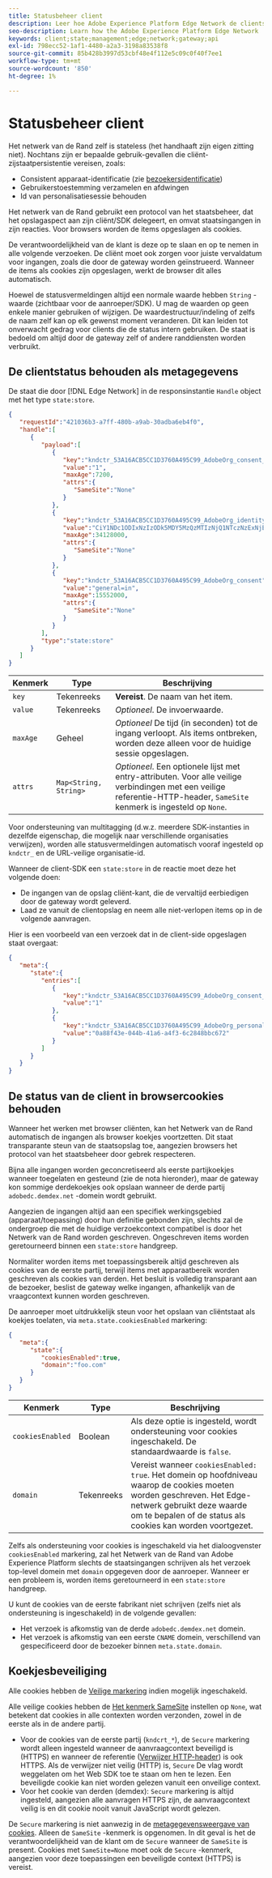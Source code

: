 ```yaml
---
title: Statusbeheer client
description: Leer hoe Adobe Experience Platform Edge Network de clientstatus beheert
seo-description: Learn how the Adobe Experience Platform Edge Network  manages client state
keywords: client;state;management;edge;network;gateway;api
exl-id: 798ecc52-1af1-4480-a2a3-3198a83538f8
source-git-commit: 85b428b3997d53cbf48e4f112e5c09c0f40f7ee1
workflow-type: tm+mt
source-wordcount: '850'
ht-degree: 1%

---
```


# Statusbeheer client

Het netwerk van de Rand zelf is stateless (het handhaaft zijn eigen zitting niet). Nochtans zijn er bepaalde gebruik-gevallen die cliënt-zijstaatpersistentie vereisen, zoals:

* Consistent apparaat-identificatie (zie [bezoekersidentificatie](visitor-identification.md))
* Gebruikerstoestemming verzamelen en afdwingen
* Id van personalisatiesessie behouden

Het netwerk van de Rand gebruikt een protocol van het staatsbeheer, dat het opslagaspect aan zijn cliënt/SDK delegeert, en omvat staatsingangen in zijn reacties. Voor browsers worden de items opgeslagen als cookies.

De verantwoordelijkheid van de klant is deze op te slaan en op te nemen in alle volgende verzoeken. De cliënt moet ook zorgen voor juiste vervaldatum voor ingangen, zoals die door de gateway worden geïnstrueerd. Wanneer de items als cookies zijn opgeslagen, werkt de browser dit alles automatisch.

Hoewel de statusvermeldingen altijd een normale waarde hebben `String` -waarde (zichtbaar voor de aanroeper/SDK). U mag de waarden op geen enkele manier gebruiken of wijzigen. De waardestructuur/indeling of zelfs de naam zelf kan op elk gewenst moment veranderen. Dit kan leiden tot onverwacht gedrag voor clients die de status intern gebruiken. De staat is bedoeld om altijd door de gateway zelf of andere randdiensten worden verbruikt.

## De clientstatus behouden als metagegevens

De staat die door [!DNL Edge Network] in de responsinstantie `Handle` object met het type `state:store`.

```json
{
   "requestId":"421036b3-a7ff-480b-a9ab-30adba6eb4f0",
   "handle":[
      {
         "payload":[
            {
               "key":"kndctr_53A16ACB5CC1D3760A495C99_AdobeOrg_consent_check",
               "value":"1",
               "maxAge":7200,
               "attrs":{
                  "SameSite":"None"
               }
            },
            {
               "key":"kndctr_53A16ACB5CC1D3760A495C99_AdobeOrg_identity",
               "value":"CiY1NDc1ODIxNzIzODk5MDY5MzQzMTIzNjQ1NTczNzExNjE4OTA1MFINCLGOvszNLhABGAEgBKABsY6-zM0uqAGHz-z2y82cul3wAbGOvszNLg==",
               "maxAge":34128000,
               "attrs":{
                  "SameSite":"None"
               }
            },
            {
               "key":"kndctr_53A16ACB5CC1D3760A495C99_AdobeOrg_consent",
               "value":"general=in",
               "maxAge":15552000,
               "attrs":{
                  "SameSite":"None"
               }
            }
         ],
         "type":"state:store"
      }
   ]
}
```

| Kenmerk | Type | Beschrijving |
| --- | --- | --- |
| `key` | Tekenreeks | **Vereist**. De naam van het item. |
| `value` | Tekenreeks | *Optioneel*. De invoerwaarde. |
| `maxAge` | Geheel | *Optioneel* De tijd (in seconden) tot de ingang verloopt. Als items ontbreken, worden deze alleen voor de huidige sessie opgeslagen. |
| `attrs` | `Map<String, String>` | *Optioneel*. Een optionele lijst met entry-attributen. Voor alle veilige verbindingen met een veilige referentie-HTTP-header, `SameSite` kenmerk is ingesteld op `None`. |


Voor ondersteuning van multitagging (d.w.z. meerdere SDK-instanties in dezelfde eigenschap, die mogelijk naar verschillende organisaties verwijzen), worden alle statusvermeldingen automatisch vooraf ingesteld op `kndctr_` en de URL-veilige organisatie-id.

Wanneer de client-SDK een `state:store` in de reactie moet deze het volgende doen:

* De ingangen van de opslag cliënt-kant, die de vervaltijd eerbiedigen door de gateway wordt geleverd.
* Laad ze vanuit de clientopslag en neem alle niet-verlopen items op in de volgende aanvragen.

Hier is een voorbeeld van een verzoek dat in de client-side opgeslagen staat overgaat:

```json
{
   "meta":{
      "state":{
         "entries":[
            {
               "key":"kndctr_53A16ACB5CC1D3760A495C99_AdobeOrg_consent_check",
               "value":"1"
            },
            {
               "key":"kndctr_53A16ACB5CC1D3760A495C99_AdobeOrg_personalization_sessionId",
               "value":"0a88f43e-044b-41a6-a4f3-6c2848bbc672"
            }
         ]
      }
   }
}
```

## De status van de client in browsercookies behouden

Wanneer het werken met browser cliënten, kan het Netwerk van de Rand automatisch de ingangen als browser koekjes voortzetten. Dit staat transparante steun van de staatsopslag toe, aangezien browsers het protocol van het staatsbeheer door gebrek respecteren.

Bijna alle ingangen worden geconcretiseerd als eerste partijkoekjes wanneer toegelaten en gesteund (zie de nota hieronder), maar de gateway kon sommige derdekoekjes ook opslaan wanneer de derde partij `adobedc.demdex.net` -domein wordt gebruikt.

Aangezien de ingangen altijd aan een specifiek werkingsgebied (apparaat/toepassing) door hun definitie gebonden zijn, slechts zal de ondergroep die met de huidige verzoekcontext compatibel is door het Netwerk van de Rand worden geschreven. Ongeschreven items worden geretourneerd binnen een `state:store` handgreep.

Normaliter worden items met toepassingsbereik altijd geschreven als cookies van de eerste partij, terwijl items met apparaatbereik worden geschreven als cookies van derden. Het besluit is volledig transparant aan de bezoeker, beslist de gateway welke ingangen, afhankelijk van de vraagcontext kunnen worden geschreven.

De aanroeper moet uitdrukkelijk steun voor het opslaan van cliëntstaat als koekjes toelaten, via `meta.state.cookiesEnabled` markering:

```json
{
   "meta":{
      "state":{
         "cookiesEnabled":true,
         "domain":"foo.com"
      }
   }
}
```

| Kenmerk | Type | Beschrijving |
| --- | --- | --- |
| `cookiesEnabled` | Boolean | Als deze optie is ingesteld, wordt ondersteuning voor cookies ingeschakeld. De standaardwaarde is `false`. |
| `domain` | Tekenreeks | Vereist wanneer `cookiesEnabled: true`. Het domein op hoofdniveau waarop de cookies moeten worden geschreven. Het Edge-netwerk gebruikt deze waarde om te bepalen of de status als cookies kan worden voortgezet. |

Zelfs als ondersteuning voor cookies is ingeschakeld via het dialoogvenster `cookiesEnabled` markering, zal het Netwerk van de Rand van Adobe Experience Platform slechts de staatsingangen schrijven als het verzoek top-level domein met `domain` opgegeven door de aanroeper. Wanneer er een probleem is, worden items geretourneerd in een `state:store` handgreep.

U kunt de cookies van de eerste fabrikant niet schrijven (zelfs niet als ondersteuning is ingeschakeld) in de volgende gevallen:

* Het verzoek is afkomstig van de derde `adobedc.demdex.net` domein.
* Het verzoek is afkomstig van een eerste `CNAME` domein, verschillend van gespecificeerd door de bezoeker binnen `meta.state.domain`.

## Koekjesbeveiliging

Alle cookies hebben de [Veilige markering](https://developer.mozilla.org/en-US/docs/Web/HTTP/Cookies#restrict_access_to_cookies) indien mogelijk ingeschakeld.

Alle veilige cookies hebben de [Het kenmerk SameSite](https://developer.mozilla.org/en-US/docs/Web/HTTP/Headers/Set-Cookie/SameSite) instellen op `None`, wat betekent dat cookies in alle contexten worden verzonden, zowel in de eerste als in de andere partij.

* Voor de cookies van de eerste partij (`kndcrt_*`), de `Secure` markering wordt alleen ingesteld wanneer de aanvraagcontext beveiligd is (HTTPS) en wanneer de referentie ([Verwijzer HTTP-header](https://developer.mozilla.org/en-US/docs/Web/HTTP/Headers/Referer)) is ook HTTPS. Als de verwijzer niet veilig (HTTP) is, `Secure` De vlag wordt weggelaten om het Web SDK toe te staan om hen te lezen. Een beveiligde cookie kan niet worden gelezen vanuit een onveilige context.
* Voor het cookie van derden (demdex): `Secure` markering is altijd ingesteld, aangezien alle aanvragen HTTPS zijn, de aanvraagcontext veilig is en dit cookie nooit vanuit JavaScript wordt gelezen.

De `Secure` markering is niet aanwezig in de [metagegevensweergave van cookies](#state-as-metadata). Alleen de `SameSite` -kenmerk is opgenomen. In dit geval is het de verantwoordelijkheid van de klant om de `Secure` wanneer de `SameSite` is present. Cookies met `SameSite=None` moet ook de `Secure` -kenmerk, aangezien voor deze toepassingen een beveiligde context (HTTPS) is vereist.
